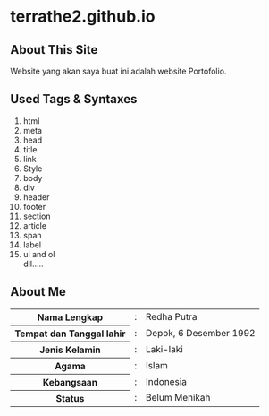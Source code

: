 # terrathe2.github.io

<h2>About This Site</h2> 
<p>
	Website yang akan saya buat ini adalah website Portofolio.
</p>
<h2>Used Tags & Syntaxes</h2> 
<p>
	<ol>
		<li>html</li>
		<li>meta</li>
		<li>head</li>
		<li>title</li>
		<li>link</li>
		<li>Style</li>
		<li>body</li>
		<li>div</li>
		<li>header</li>
		<li>footer</li>
		<li>section</li>
		<li>article</li>
		<li>span</li>
		<li>label</li>
		<li>ul and ol</li>
		dll.....
	</ol>
</p>
<h2>About Me</h2> 
<p>
	<table>
		<tr>
			<th>Nama Lengkap</th>
			<td>:</td>
			<td>Redha Putra</td>
		</tr>
		<tr>
			<th>Tempat dan Tanggal lahir</th>
			<td>:</td>
			<td>Depok, 6 Desember 1992</td>
		</tr>
		<tr>
			<th>Jenis Kelamin</th>
			<td>:</td>
			<td>Laki-laki</td>
		</tr>
		<tr>
			<th>Agama</th>
			<td>:</td>
			<td>Islam</td>
		</tr>
		<tr>
			<th>Kebangsaan</th>
			<td>:</td>
			<td>Indonesia</td>
		</tr>
		<tr>
			<th>Status</th>
			<td>:</td>
			<td>Belum Menikah</td>
		</tr>
	</table>
</p>